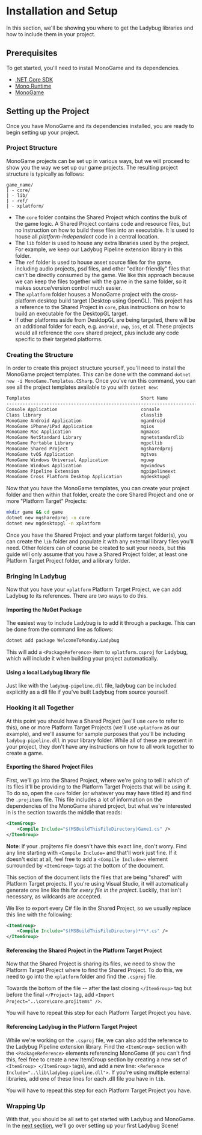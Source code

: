 # Installation and Setup
In this section, we'll be showing you where to get the Ladybug libraries and how to include them in your project.

## Prerequisites

To get started, you'll need to install MonoGame and its dependencies.

* [.NET Core SDK](https://dotnet.microsoft.com/download)
* [Mono Runtime](https://www.mono-project.com/download/stable/)
* [MonoGame](http://monogame.net/downloads)

## Setting up the Project
Once you have MonoGame and its dependencies installed, you are ready to begin setting up your project.

### Project Structure

MonoGame projects can be set up in various ways, but we will proceed to show you the way we set up our game projects. The resulting project structure is typically as follows:
```
game_name/
| - core/
| - lib/
| - ref/
| - xplatform/
```

* The `core` folder contains the Shared Project which contins the bulk of the game logic. A Shared Project contains code and resource files, but no instruction on how to build these files into an executable. It is used to house all *platform-independent* code in a central location.
* The `lib` folder is used to house any extra libraries used by the project. For example, we keep our Ladybug Pipeline extension library in this folder.
* The `ref` folder is used to house asset source files for the game, including audio projects, psd files, and other "editor-friendly" files that can't be directly consumed by the game. We like this approach because we can keep the files together with the game in the same folder, so it makes source/version control much easier.
* The `xplatform` folder houses a MonoGame project with the cross-platform desktop build target (Desktop using OpenGL). This project has a reference to the Shared Project in `core`, plus instructions on how to build an executable for the DesktopGL target.
* If other platforms aside from DesktopGL are being targeted, there will be an additional folder for each, e.g. `android`, `uwp`, `ios`, et al. These projects would all reference the `core` shared project, plus include any code specific to their targeted platforms.

### Creating the Structure

In order to create this project structure yourself, you'll need to install the MonoGame project templates. This can be done with the command `dotnet new -i MonoGame.Templates.CSharp`. Once you've run this command, you can see all the project templates available to you with `dotnet new`:
```bash
Templates                                         Short Name            Language          Tags                                 
-------------------------------------------------------------------------------------------------------------------------------
Console Application                               console               [C#], F#, VB      Common/Console                       
Class library                                     classlib              [C#], F#, VB      Common/Library                       
MonoGame Android Application                      mgandroid             [C#]              MonoGame                             
MonoGame iPhone/iPad Application                  mgios                 [C#]              MonoGame                             
MonoGame Mac Application                          mgmacos               [C#]              MonoGame                             
MonoGame NetStandard Library                      mgnetstandardlib      [C#]              MonoGame                             
MonoGame Portable Library                         mgpcllib              [C#]              MonoGame                             
MonoGame Shared Project                           mgsharedproj          [C#]              MonoGame                             
MonoGame tvOS Application                         mgtvos                [C#]              MonoGame                             
MonoGame Windows Universal Application            mguwp                 [C#]              MonoGame                             
MonoGame Windows Application                      mgwindows             [C#]              MonoGame                             
MonoGame Pipeline Extension                       mgpipelineext         [C#]              MonoGame                             
MonoGame Cross Platform Desktop Application       mgdesktopgl           [C#]              MonoGame/Game
```
Now that you have the MonoGame templates, you can create your project folder and then within that folder, create the core Shared Project and one or more "Platform Target" Projects:

```bash
mkdir game && cd game
dotnet new mgsharedproj -n core
dotnet new mgdesktopgl -n xplatform
```

Once you have the Shared Project and your platform target folder(s), you can create the `lib` folder and populate it with any external library files you'll need. Other folders can of course be created to suit your needs, but this guide will only assume that you have a Shared Project folder, at least one Platform Target Project folder, and a library folder.

### Bringing In Ladybug
Now that you have your `xplatform` Platform Target Project, we can add Ladybug to its references. There are two ways to do this.

#### Importing the NuGet Package
The easiest way to include Ladybug is to add it through a package. This can be done from the command line as follows:
```bash
dotnet add package WelcomeToMonday.Ladybug
```
This will add a `<PackageReference>` item to `xplatform.csproj` for Ladybug, which will include it when building your project automatically.

#### Using a local Ladybug library file
Just like with the `ladybug-pipeline.dll` file, ladybug can be included explicitly as a dll file if you've built Ladybug from source yourself.

### Hooking it all Together

At this point you should have a Shared Project (we'll use `core` to refer to this), one or more Platform Target Projects (we'll use `xplatform` as our example), and we'll assume for sample purposes that you'll be including `ladybug-pipeline.dll` in your library folder. While all of these are present in your project, they don't have any instructions on how to all work together to create a game.

#### Exporting the Shared Project Files

First, we'll go into the Shared Project, where we're going to tell it which of its files it'll be providing to the Platform Target Projects that will be using it. To do so, open the `core` folder (or whatever you may have titled it) and find the `.projitems` file. This file includes a lot of information on the dependencies of the MonoGame shared project, but what we're interested in is the section towards the middle that reads:

```XML
<ItemGroup>
	<Compile Include="$(MSBuildThisFileDirectory)Game1.cs" />
</ItemGroup>
```

**Note**: If your .projitems file doesn't have this exact line, don't worry. Find any line starting with `<Compile Include=` and that'll work just fine. If it doesn't exist at all, feel free to add a `<Compile Include=>` element surrounded by `<ItemGroup>` tags at the bottom of the document.

This section of the document lists the files that are being "shared" with Platform Target projects. If you're using Visual Studio, it will automatically generate one line like this for *every file in the project*. Luckily, that isn't necessary, as wildcards are accepted.

We like to export every C# file in the Shared Project, so we usually replace this line with the following:

```XML
<ItemGroup>
	<Compile Include="$(MSBuildThisFileDirectory)**\*.cs" />
</ItemGroup>
```

#### Referencing the Shared Project in the Platform Target Project

Now that the Shared Project is sharing its files, we need to show the Platform Target Project where to find the Shared Project. To do this, we need to go into the `xplatform` folder and find the `.csproj` file.

Towards the bottom of the file -- after the last closing `</ItemGroup>` tag but before the final `</Project>` tag, add `<Import Project="..\core\core.projitems" />`.

You will have to repeat this step for each Platform Target Project you have.

#### Referencing Ladybug in the Platform Target Project

While we're working on the `.csproj` file, we can also add the reference to the Ladybug Pipeline extension library. Find the `<ItemGroup>` section with the `<PackageReference>` elements referencing MonoGame (if you can't find this, feel free to create a new ItemGroup section by creating a new set of `<ItemGroup> </ItemGroup>` tags), and add a new line: `<Reference Include="..\lib\ladybug-pipeline.dll">`. If you're using multiple external libraries, add one of these lines for each .dll file you have in `lib`.

You will have to repeat this step for each Platform Target Project you have.

### Wrapping Up

With that, you should be all set to get started with Ladybug and MonoGame. In the [next section](/ladybug/articles/scene_management.html), we'll go over setting up your first Ladybug Scene!